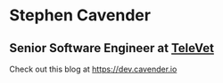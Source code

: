 # Stephen Cavender

## Senior Software Engineer at [TeleVet](https://tele.vet)

Check out this blog at https://dev.cavender.io
